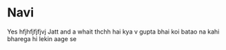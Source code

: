 # Navi
Yes 
hfjhfjfjfjvj Jatt and a whait 
thchh hai kya v gupta bhai koi batao na kahi bharega hi lekin aage se 
